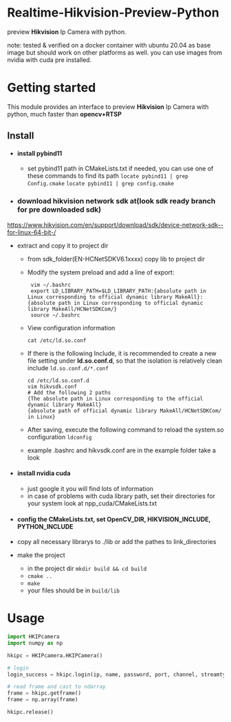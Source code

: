 # Realtime-Hikvision-Preview-Python

preview **Hikvision** Ip Camera with python.

note: tested & verified on a docker container with ubuntu 20.04 as base 
image but should work on other platforms as well. you can use images 
from nvidia with cuda pre installed.

Getting started
===============

This module provides an interface to preview **Hikvision** Ip Camera with python, much faster than **opencv+RTSP**


Install
-------

- #### install pybind11
  - set pybind11 path in CMakeLists.txt if needed, you can use one of these commands to find its path 
  `locate pybind11 | grep Config.cmake` `locate pybind11 | grep config.cmake`

- ### download hikvision network sdk at(look sdk ready branch for pre downloaded sdk)
https://www.hikvision.com/en/support/download/sdk/device-network-sdk--for-linux-64-bit-/
  - extract and copy it to project dir
    - from sdk_folder(EN-HCNetSDKV6.1xxxx) copy lib to project dir
    - Modify the system preload and add a line of export: 

           vim ~/.bashrc
           export LD_LIBRARY_PATH=$LD_LIBRARY_PATH:{absolute path in Linux corresponding to official dynamic library MakeAll}:{absolute path in Linux corresponding to official dynamic library MakeAll/HCNetSDKCom/}
           source ~/.bashrc
    - View configuration information

          cat /etc/ld.so.conf
    - If there is the following Include, it is recommended to create a new file setting under **ld.so.conf.d**, so that the isolation is relatively clean
include `ld.so.conf.d/*.conf`

          cd /etc/ld.so.conf.d
          vim hikvsdk.conf
          # Add the following 2 paths
          {The absolute path in Linux corresponding to the official dynamic library MakeAll}
          {absolute path of official dynamic library MakeAll/HCNetSDKCom/ in Linux}
    - After saving, execute the following command to reload the system.so configuration
`ldconfig`
    - example .bashrc and hikvsdk.conf are in the example folder take a look

  - #### install nvidia cuda
    - just google it you will find lots of information
    - in case of problems with cuda library path, set their directories for your system
    look at npp_cuda/CMakeLists.txt

  - #### config the CMakeLists.txt, set OpenCV_DIR, HIKVISION_INCLUDE, PYTHON_INCLUDE

  - copy all necessary librarys to ./lib or add the pathes to link_directories

  - make the project
    
    - in the project dir `mkdir build && cd build`
    - `cmake ..`
    - `make`
    - your files should be in `build/lib`

Usage
=====

```python
import HKIPcamera
import numpy as np

hkipc = HKIPcamera.HKIPCamera()

# login
login_success = hkipc.login(ip, name, password, port, channel, streamtype, linkmode=link_mode, device_id = device_id, bufferize=5)

# read frame and cast to ndarray
frame = hkipc.getframe()
frame = np.array(frame)

hkipc.release()
```